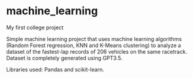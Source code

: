 # machine_learning
My first college project

Simple machine learning project that uses machine learning algorithms (Random Forest regression, KNN and K-Means clustering) to analyze a dataset of the fastest-lap records of 206 vehicles on the same racetrack. Dataset is completely generated using GPT3.5.

Libraries used: Pandas and scikit-learn.

